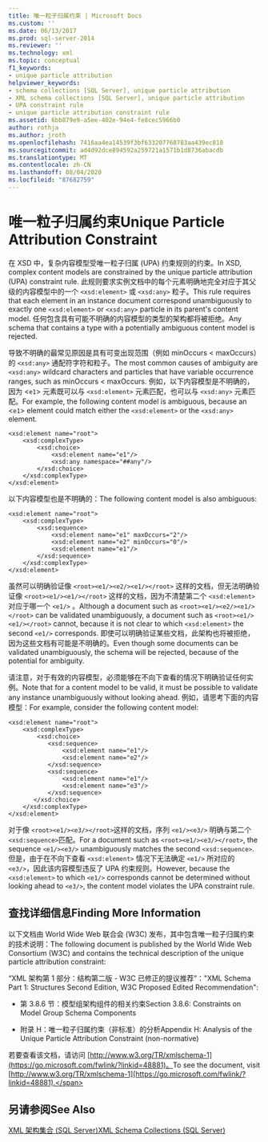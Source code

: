 ```yaml
---
title: 唯一粒子归属约束 | Microsoft Docs
ms.custom: ''
ms.date: 06/13/2017
ms.prod: sql-server-2014
ms.reviewer: ''
ms.technology: xml
ms.topic: conceptual
f1_keywords:
- unique particle attribution
helpviewer_keywords:
- schema collections [SQL Server], unique particle attribution
- XML schema collections [SQL Server], unique particle attribution
- UPA constraint rule
- unique particle attribution constraint rule
ms.assetid: 6bb879e9-a5ee-402e-94e4-fe8cec5966b0
author: rothja
ms.author: jroth
ms.openlocfilehash: 7416aa4ea14539f3bf633207768783aa439ec818
ms.sourcegitcommit: ad4d92dce894592a259721a1571b1d8736abacdb
ms.translationtype: MT
ms.contentlocale: zh-CN
ms.lasthandoff: 08/04/2020
ms.locfileid: "87682759"
---
```

# <a name="unique-particle-attribution-constraint"></a><span data-ttu-id="67b55-102">唯一粒子归属约束</span><span class="sxs-lookup"><span data-stu-id="67b55-102">Unique Particle Attribution Constraint</span></span>
  <span data-ttu-id="67b55-103">在 XSD 中，复杂内容模型受唯一粒子归属 (UPA) 约束规则的约束。</span><span class="sxs-lookup"><span data-stu-id="67b55-103">In XSD, complex content models are constrained by the unique particle attribution (UPA) constraint rule.</span></span> <span data-ttu-id="67b55-104">此规则要求实例文档中的每个元素明确地完全对应于其父级的内容模型中的一个 `<xsd:element>` 或 `<xsd:any>` 粒子。</span><span class="sxs-lookup"><span data-stu-id="67b55-104">This rule requires that each element in an instance document correspond unambiguously to exactly one `<xsd:element>` or `<xsd:any>` particle in its parent's content model.</span></span> <span data-ttu-id="67b55-105">任何包含具有可能不明确的内容模型的类型的架构都将被拒绝。</span><span class="sxs-lookup"><span data-stu-id="67b55-105">Any schema that contains a type with a potentially ambiguous content model is rejected.</span></span>  
  
 <span data-ttu-id="67b55-106">导致不明确的最常见原因是具有可变出现范围（例如 minOccurs < maxOccurs）的 `<xsd:any>` 通配符字符和粒子。</span><span class="sxs-lookup"><span data-stu-id="67b55-106">The most common causes of ambiguity are `<xsd:any>` wildcard characters and particles that have variable occurrence ranges, such as minOccurs < maxOccurs.</span></span> <span data-ttu-id="67b55-107">例如，以下内容模型是不明确的，因为 <`e1`> 元素既可以与 `<xsd:element>` 元素匹配，也可以与 `<xsd:any>` 元素匹配。</span><span class="sxs-lookup"><span data-stu-id="67b55-107">For example, the following content model is ambiguous, because an <`e1`> element could match either the `<xsd:element>` or the `<xsd:any>` element.</span></span>  
  
```  
<xsd:element name="root">  
    <xsd:complexType>  
        <xsd:choice>  
            <xsd:element name="e1"/>  
            <xsd:any namespace="##any"/>  
        </xsd:choice>  
    </xsd:complexType>  
</xsd:element>  
```  
  
 <span data-ttu-id="67b55-108">以下内容模型也是不明确的：</span><span class="sxs-lookup"><span data-stu-id="67b55-108">The following content model is also ambiguous:</span></span>  
  
```  
<xsd:element name="root">  
    <xsd:complexType>  
        <xsd:sequence>  
            <xsd:element name="e1" maxOccurs="2"/>  
            <xsd:element name="e2" minOccurs="0"/>  
            <xsd:element name="e1"/>  
        </xsd:sequence>  
    </xsd:complexType>  
</xsd:element>  
```  
  
 <span data-ttu-id="67b55-109">虽然可以明确验证像 `<root><e1/><e2/><e1/></root>` 这样的文档，但无法明确验证像 `<root><e1/><e1/></root>` 这样的文档，因为不清楚第二个 `<xsd:element>` 对应于哪一个 `<e1/>` 。</span><span class="sxs-lookup"><span data-stu-id="67b55-109">Although a document such as `<root><e1/><e2/><e1/></root>` can be validated unambiguously, a document such as `<root><e1/><e1/></root>` cannot, because it is not clear to which `<xsd:element>` the second `<e1/>` corresponds.</span></span> <span data-ttu-id="67b55-110">即使可以明确验证某些文档，此架构也将被拒绝，因为这些文档有可能是不明确的。</span><span class="sxs-lookup"><span data-stu-id="67b55-110">Even though some documents can be validated unambiguously, the schema will be rejected, because of the potential for ambiguity.</span></span>  
  
 <span data-ttu-id="67b55-111">请注意，对于有效的内容模型，必须能够在不向下查看的情况下明确验证任何实例。</span><span class="sxs-lookup"><span data-stu-id="67b55-111">Note that for a content model to be valid, it must be possible to validate any instance unambiguously without looking ahead.</span></span> <span data-ttu-id="67b55-112">例如，请思考下面的内容模型：</span><span class="sxs-lookup"><span data-stu-id="67b55-112">For example, consider the following content model:</span></span>  
  
```  
<xsd:element name="root">  
    <xsd:complexType>  
        <xsd:choice>  
           <xsd:sequence>  
               <xsd:element name="e1"/>  
               <xsd:element name="e2"/>  
           </xsd:sequence>  
           <xsd:sequence>  
               <xsd:element name="e1"/>  
               <xsd:element name="e3"/>  
           </xsd:sequence>  
       </xsd:choice>  
    </xsd:complexType>  
</xsd:element>  
```  
  
 <span data-ttu-id="67b55-113">对于像 `<root><e1/><e3/></root>`这样的文档，序列 `<e1/><e3/>` 明确与第二个 `<xsd:sequence>`匹配。</span><span class="sxs-lookup"><span data-stu-id="67b55-113">For a document such as `<root><e1/><e3/></root>`, the sequence `<e1/><e3/>` unambiguously matches the second `<xsd:sequence>`.</span></span> <span data-ttu-id="67b55-114">但是，由于在不向下查看 `<xsd:element>` 情况下无法确定 `<e1/>` 所对应的 `<e3/>`，因此该内容模型违反了 UPA 约束规则。</span><span class="sxs-lookup"><span data-stu-id="67b55-114">However, because the `<xsd:element>` to which `<e1/>` corresponds cannot be determined without looking ahead to `<e3/>`, the content model violates the UPA constraint rule.</span></span>  
  
## <a name="finding-more-information"></a><span data-ttu-id="67b55-115">查找详细信息</span><span class="sxs-lookup"><span data-stu-id="67b55-115">Finding More Information</span></span>  
 <span data-ttu-id="67b55-116">以下文档由 World Wide Web 联合会 (W3C) 发布，其中包含唯一粒子归属约束的技术说明：</span><span class="sxs-lookup"><span data-stu-id="67b55-116">The following document is published by the World Wide Web Consortium (W3C) and contains the technical description of the unique particle attribution constraint:</span></span>  
  
 <span data-ttu-id="67b55-117">“XML 架构第 1 部分：结构第二版 - W3C 已修正的提议推荐”：</span><span class="sxs-lookup"><span data-stu-id="67b55-117">"XML Schema Part 1: Structures Second Edition, W3C Proposed Edited Recommendation":</span></span>  
  
-   <span data-ttu-id="67b55-118">第 3.8.6 节：模型组架构组件的相关约束</span><span class="sxs-lookup"><span data-stu-id="67b55-118">Section 3.8.6: Constraints on Model Group Schema Components</span></span>  
  
-   <span data-ttu-id="67b55-119">附录 H：唯一粒子归属约束（非标准）的分析</span><span class="sxs-lookup"><span data-stu-id="67b55-119">Appendix H: Analysis of the Unique Particle Attribution Constraint (non-normative)</span></span>  
  
 <span data-ttu-id="67b55-120">若要查看该文档，请访问 [http://www.w3.org/TR/xmlschema-1](https://go.microsoft.com/fwlink/?linkid=48881)。</span><span class="sxs-lookup"><span data-stu-id="67b55-120">To see the document, visit [http://www.w3.org/TR/xmlschema-1](https://go.microsoft.com/fwlink/?linkid=48881).</span></span>  
  
## <a name="see-also"></a><span data-ttu-id="67b55-121">另请参阅</span><span class="sxs-lookup"><span data-stu-id="67b55-121">See Also</span></span>  
 [<span data-ttu-id="67b55-122">XML 架构集合 (SQL Server)</span><span class="sxs-lookup"><span data-stu-id="67b55-122">XML Schema Collections &#40;SQL Server&#41;</span></span>](xml-schema-collections-sql-server.md)  
  
  
